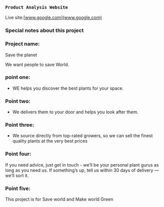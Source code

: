 ### `Product Analysis Website`
Live site:[www.google.com](www.google.com)

### Special notes about this project
### Project name:
Save the planet

We want people to save World.
### point one:
* WE helps you discover the best plants for your space.

### Point two:
* We delivers them to your door and helps you look after them.

### Point three:
* We source directly from top-rated growers, so we can sell the finest quality plants at the very best prices
 
### Point four:
If you need advice, just get in touch - we’ll be your personal plant gurus as long as you need us. If something’s up, tell us within 30 days of delivery — we’ll sort it.
 
### Point five:
This project is for Save world and Make world Green
